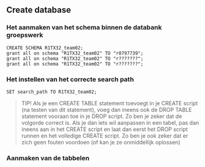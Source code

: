 ## Create database

### Het aanmaken van het schema binnen de databank groepswerk
```
CREATE SCHEMA R1TX32_team02;
grant all on schema "R1TX32_team02" TO "r0797739";
grant all on schema "R1TX32_team02" TO "r???????";
grant all on schema "R1TX32_team02" TO "r???????";
```
### Het instellen van het correcte search path
```
SET search_path TO R1TX32_team02;
```
 > TIP!
Als je een CREATE TABLE statement toevoegt in je CREATE script (na testen van dit statement), voeg dan ineens ook de DROP TABLE statement vooraan toe in je DROP script. 
Zo ben je zeker dat de volgorde correct is. 
Als je dan iets wil aanpassen in een tabel, pas dan ineens aan in het CREATE script en laat dan eerst het DROP script runnen en het volledige CREATE script. Zo ben je ook zeker dat er zich geen fouten voordoen (of kan je ze onmiddellijk oplossen)

### Aanmaken van de tabbelen
```

```
<!--stackedit_data:
eyJoaXN0b3J5IjpbMjA4MTg1MzYzNSwxODc3MzkxOTE5XX0=
-->